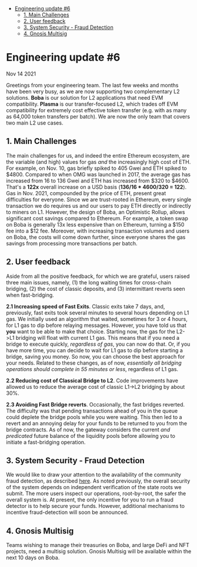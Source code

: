 - [Engineering update #6](#engineering-update--6)
  * [1. Main Challenges](#1-main-challenges)
  * [2. User feedback](#2-user-feedback)
  * [3. System Security - Fraud Detection](#3-system-security---fraud-detection)
  * [4. Gnosis Multisig](#4-gnosis-multisig)

# Engineering update #6

Nov 14 2021

Greetings from your engineering team. The last few weeks and months have been very busy, as we are now supporting two complementary L2 solutions. **Boba** is our solution for L2 applications that need EVM compatibility. **Plasma** is our transfer-focused L2, which trades off EVM compatibility for extremely cost effective token transfer (e.g. with as many as 64,000 token transfers per batch). We are now the only team that covers two main L2 use cases.

## 1. Main Challenges

The main challenges for us, and indeed the entire Ethereum ecosystem, are the variable (and high) values for gas _and_ the increasingly high cost of ETH. For example, on Nov. 10, gas briefly spiked to 405 Gwei and ETH spiked to $4800. Compared to when OMG was launched in 2017, the average gas has increased from 16 to 136 Gwei and ETH has increased from $320 to $4600. That's a **122x** overall increase on a USD basis (**136/16 * 4600/320 = 122**). Gas in Nov. 2021, compounded by the price of ETH, present great difficulties for everyone. Since we are trust-rooted in Ethereum, every single transaction we do requires us and our users to pay ETH directly or indirectly to miners on L1. However, the design of Boba, an Optimistic Rollup, allows significant cost savings compared to Ethereum. For example, a token swap on Boba is generally 13x less expensive than on Ethereum, turning a $150 fee into a $12 fee. Moreover, with increasing transaction volumes and users on Boba, the costs will come down further, since everyone shares the gas savings from processing more transactions per batch.

## 2. User feedback

Aside from all the positive feedback, for which we are grateful, users raised three main issues, namely, (1) the long waiting times for cross-chain bridging, (2) the cost of classic deposits, and (3) intermittant reverts seen when fast-bridging. 

**2.1 Increasing speed of Fast Exits**. Classic exits take 7 days, and, previously, fast exits took several minutes to several hours depending on L1 gas. We initially used an algorithm that waited, sometimes for 3 or 4 hours, for L1 gas to dip before relaying messages. However, you have told us that **you** want to be able to make that choice. Starting now, the gas for the L2->L1 bridging will float with current L1 gas. This means that if you need a bridge to execute quickly, _regardless of gas_, you can now do that. Or, if you have more time, you can decide to wait for L1 gas to dip before starting a bridge, saving you money. So now, you can choose the best approach for your needs. Related to these changes, as of now, _essentially all bridging operations should complete in 55 minutes or less_, regardless of L1 gas. 

**2.2 Reducing cost of Classical Bridge to L2**. Code improvements have allowed us to reduce the average cost of classic L1->L2 bridging by about 30%. 

**2.3 Avoiding Fast Bridge reverts**. Occasionally, the fast bridges reverted. The difficulty was that pending transactions ahead of you in the queue could deplete the bridge pools while you were waiting. This then led to a revert and an annoying delay for your funds to be returned to you from the bridge contracts. As of now, the gateway considers the current _and predicated_ future balance of the liquidity pools before allowing you to initiate a fast-bridging operation. 

## 3. System Security - Fraud Detection

We would like to draw your attention to the availability of the community fraud detection, as described [here]( https://docs.boba.network/user-docs/002_fraud-detection). As noted previously, the overall security of the system depends on independent verification of the state roots we submit. The more users inspect our operations, root-by-root, the safer the overall system is. At present, the only incentive for you to run a fraud detector is to help secure your funds. However, additional mechanisms to incentive fraud-detection will soon be announced. 

## 4. Gnosis Multisig

Teams wishing to manage their treasuries on Boba, and large DeFi and NFT projects, need a multisig solution. Gnosis Multisig will be available within the next 10 days on Boba.
